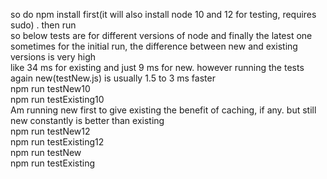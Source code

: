 so do npm install first(it will also install node 10 and 12 for testing, requires sudo) . then run <br>
so below tests are for different versions of node and finally the latest one<br>
sometimes for the initial run, the difference between new and existing versions is very high<br>
like 34 ms for existing and just 9 ms for new. however running the tests again new(testNew.js) is usually 1.5 to 3 ms faster<br>
npm run testNew10<br>
npm run testExisting10<br>
Am running new first to give existing the benefit of caching, if any. but still new constantly is better than existing<br>
npm run testNew12<br>
npm run testExisting12<br>
npm run testNew<br>
npm run testExisting<br>